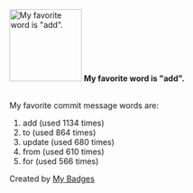 <img src="https://my-badges.github.io/my-badges/favorite-word.png" alt="My favorite word is &quot;add&quot;." title="My favorite word is &quot;add&quot;." width="128">
<strong>My favorite word is &quot;add&quot;.</strong>
<br><br>

My favorite commit message words are:

1. add (used 1134 times)
2. to (used 864 times)
3. update (used 680 times)
4. from (used 610 times)
5. for (used 566 times)


Created by <a href="https://github.com/my-badges/my-badges">My Badges</a>
